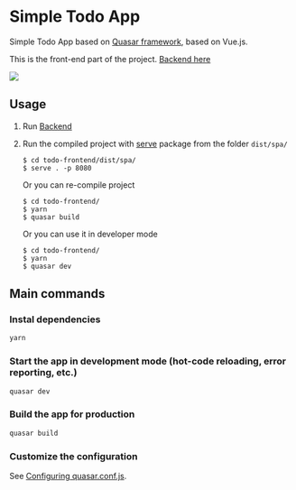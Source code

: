 # Simple Todo App

Simple Todo App based on [Quasar framework](https://quasar.dev/), based on Vue.js.

This is the front-end part of the project. [Backend here](https://github.com/romka69/todo-backend)

![](https://i.imgur.com/8VCwDJl.png)

## Usage
1. Run [Backend](https://github.com/romka69/todo-backend)

2. Run the compiled project with [serve](https://www.npmjs.com/package/serve) package from the folder `dist/spa/`

   ```
   $ cd todo-frontend/dist/spa/
   $ serve . -p 8080
   ```
   Or you can re-compile project

   ```
   $ cd todo-frontend/
   $ yarn
   $ quasar build
   ```

   Or you can use it in developer mode

   ```
   $ cd todo-frontend/
   $ yarn
   $ quasar dev
   ```

## Main commands

### Instal dependencies
```bash
yarn
```

### Start the app in development mode (hot-code reloading, error reporting, etc.)
```bash
quasar dev
```


### Build the app for production
```bash
quasar build
```

### Customize the configuration
See [Configuring quasar.conf.js](https://quasar.dev/quasar-cli/quasar-conf-js).
